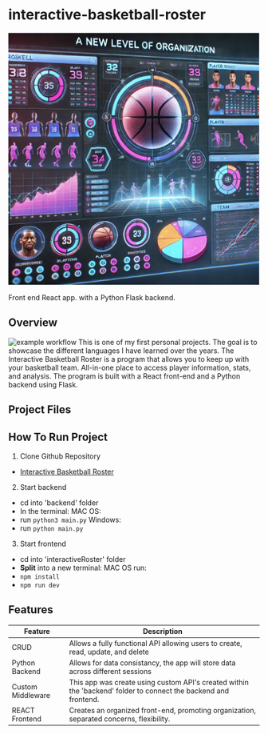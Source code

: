 # interactive-basketball-roster

<img src="./images/readmeLogo.png" width="700">

Front end React app. with a Python Flask backend.

## Overview

![example workflow](https://github.com/github/docs/actions/workflows/main.yml/badge.svg)
This is one of my first personal projects. The goal is to showcase the different languages I have learned over the years. The Interactive Basketball Roster is a program that allows you to keep up with your basketball team. All-in-one place to access player information, stats, and analysis. The program is built with a React front-end and a Python backend using Flask.

## Project Files

## How To Run Project

1. Clone Github Repository

- [Interactive Basketball Roster](https://github.com/ncmoliver/react-basketball-roster.git)

2. Start backend

- cd into 'backend' folder
- In the terminal:
  MAC OS:
- run `python3 main.py`
  Windows:
- run `python main.py`

3. Start frontend

- cd into 'interactiveRoster' folder
- **Split** into a new terminal:
  MAC OS run:
- `npm install`
- `npm run dev`

## Features

| Feature           | Description                                                                                                     |
| ----------------- | --------------------------------------------------------------------------------------------------------------- |
| CRUD              | Allows a fully functional API allowing users to create, read, update, and delete                                |
| Python Backend    | Allows for data consistancy, the app will store data across different sessions                                  |
| Custom Middleware | This app was create using custom API's created within the 'backend' folder to connect the backend and frontend. |
| REACT Frontend    | Creates an organized front-end, promoting organization, separated concerns, flexibility.                        |

